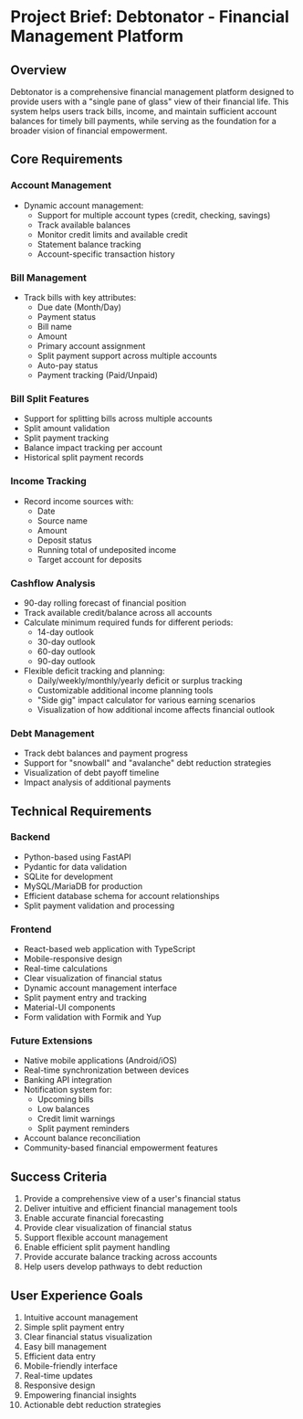 # Project Brief: Debtonator - Financial Management Platform

## Overview
Debtonator is a comprehensive financial management platform designed to provide users with a "single pane of glass" view of their financial life. This system helps users track bills, income, and maintain sufficient account balances for timely bill payments, while serving as the foundation for a broader vision of financial empowerment.

## Core Requirements

### Account Management
- Dynamic account management:
  - Support for multiple account types (credit, checking, savings)
  - Track available balances
  - Monitor credit limits and available credit
  - Statement balance tracking
  - Account-specific transaction history

### Bill Management
- Track bills with key attributes:
  - Due date (Month/Day)
  - Payment status
  - Bill name
  - Amount
  - Primary account assignment
  - Split payment support across multiple accounts
  - Auto-pay status
  - Payment tracking (Paid/Unpaid)

### Bill Split Features
- Support for splitting bills across multiple accounts
- Split amount validation
- Split payment tracking
- Balance impact tracking per account
- Historical split payment records

### Income Tracking
- Record income sources with:
  - Date
  - Source name
  - Amount
  - Deposit status
  - Running total of undeposited income
  - Target account for deposits

### Cashflow Analysis
- 90-day rolling forecast of financial position
- Track available credit/balance across all accounts
- Calculate minimum required funds for different periods:
  - 14-day outlook
  - 30-day outlook
  - 60-day outlook
  - 90-day outlook
- Flexible deficit tracking and planning:
  - Daily/weekly/monthly/yearly deficit or surplus tracking
  - Customizable additional income planning tools
  - "Side gig" impact calculator for various earning scenarios
  - Visualization of how additional income affects financial outlook

### Debt Management
- Track debt balances and payment progress
- Support for "snowball" and "avalanche" debt reduction strategies
- Visualization of debt payoff timeline
- Impact analysis of additional payments

## Technical Requirements

### Backend
- Python-based using FastAPI
- Pydantic for data validation
- SQLite for development
- MySQL/MariaDB for production
- Efficient database schema for account relationships
- Split payment validation and processing

### Frontend
- React-based web application with TypeScript
- Mobile-responsive design
- Real-time calculations
- Clear visualization of financial status
- Dynamic account management interface
- Split payment entry and tracking
- Material-UI components
- Form validation with Formik and Yup

### Future Extensions
- Native mobile applications (Android/iOS)
- Real-time synchronization between devices
- Banking API integration
- Notification system for:
  - Upcoming bills
  - Low balances
  - Credit limit warnings
  - Split payment reminders
- Account balance reconciliation
- Community-based financial empowerment features

## Success Criteria
1. Provide a comprehensive view of a user's financial status
2. Deliver intuitive and efficient financial management tools
3. Enable accurate financial forecasting
4. Provide clear visualization of financial status
5. Support flexible account management
6. Enable efficient split payment handling
7. Provide accurate balance tracking across accounts
8. Help users develop pathways to debt reduction

## User Experience Goals
1. Intuitive account management
2. Simple split payment entry
3. Clear financial status visualization
4. Easy bill management
5. Efficient data entry
6. Mobile-friendly interface
7. Real-time updates
8. Responsive design
9. Empowering financial insights
10. Actionable debt reduction strategies
